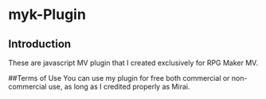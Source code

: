 # myk-Plugin

## Introduction
These are javascript MV plugin that I created exclusively for RPG Maker MV.

##Terms of Use
You can use my plugin for free both commercial or non-commercial use, as long as I credited properly as Mirai.
